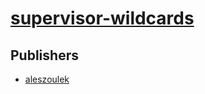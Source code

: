 # [supervisor-wildcards](https://pypi.org/project/supervisor-wildcards)



## Publishers
- [aleszoulek](https://pypi.org/user/aleszoulek)

